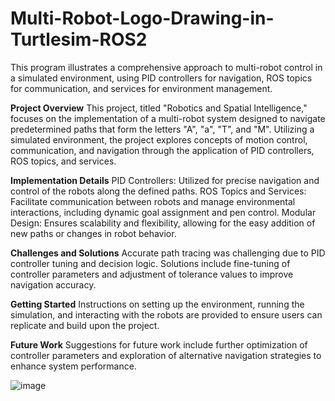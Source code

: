 # Multi-Robot-Logo-Drawing-in-Turtlesim-ROS2
This program illustrates a comprehensive approach to multi-robot control in a simulated environment, using PID controllers for navigation, ROS topics for communication, and services for environment management.

**Project Overview**
This project, titled "Robotics and Spatial Intelligence," focuses on the implementation of a multi-robot system designed to navigate predetermined paths that form the letters "A", "a", "T", and "M". Utilizing a simulated environment, the project explores concepts of motion control, communication, and navigation through the application of PID controllers, ROS topics, and services.

**Implementation Details**
PID Controllers: Utilized for precise navigation and control of the robots along the defined paths.
ROS Topics and Services: Facilitate communication between robots and manage environmental interactions, including dynamic goal assignment and pen control.
Modular Design: Ensures scalability and flexibility, allowing for the easy addition of new paths or changes in robot behavior.

**Challenges and Solutions**
Accurate path tracing was challenging due to PID controller tuning and decision logic. Solutions include fine-tuning of controller parameters and adjustment of tolerance values to improve navigation accuracy.

**Getting Started**
Instructions on setting up the environment, running the simulation, and interacting with the robots are provided to ensure users can replicate and build upon the project.

**Future Work**
Suggestions for future work include further optimization of controller parameters and exploration of alternative navigation strategies to enhance system performance.

![image](https://github.com/khullarsanket/-Multi-Robot-Logo-Drawing-in-Turtlesim-ROS2/assets/119709438/51b9d8ba-9066-46fa-b78f-8ee4b3d7878d)

